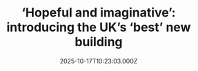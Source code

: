 ---
title: "‘Hopeful and imaginative’: introducing the UK’s ‘best’ new building"
date: 2025-10-17T10:23:03.000Z
category: Human Kindness
externalLink: "https://www.positive.news/society/hopeful-and-imaginative-introducing-the-uks-best-new-building/"
image: ""
excerpt: "A London care home built to tackle social isolation has won a major architecture award The post ‘Hopeful and imaginative’: introducing the UK’s ‘best’ new building appeared first on Positive News.…"
---